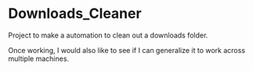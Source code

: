 # Downloads_Cleaner
Project to make a automation to clean out a downloads folder.

Once working, I would also like to see if I can generalize it to work across multiple machines.
